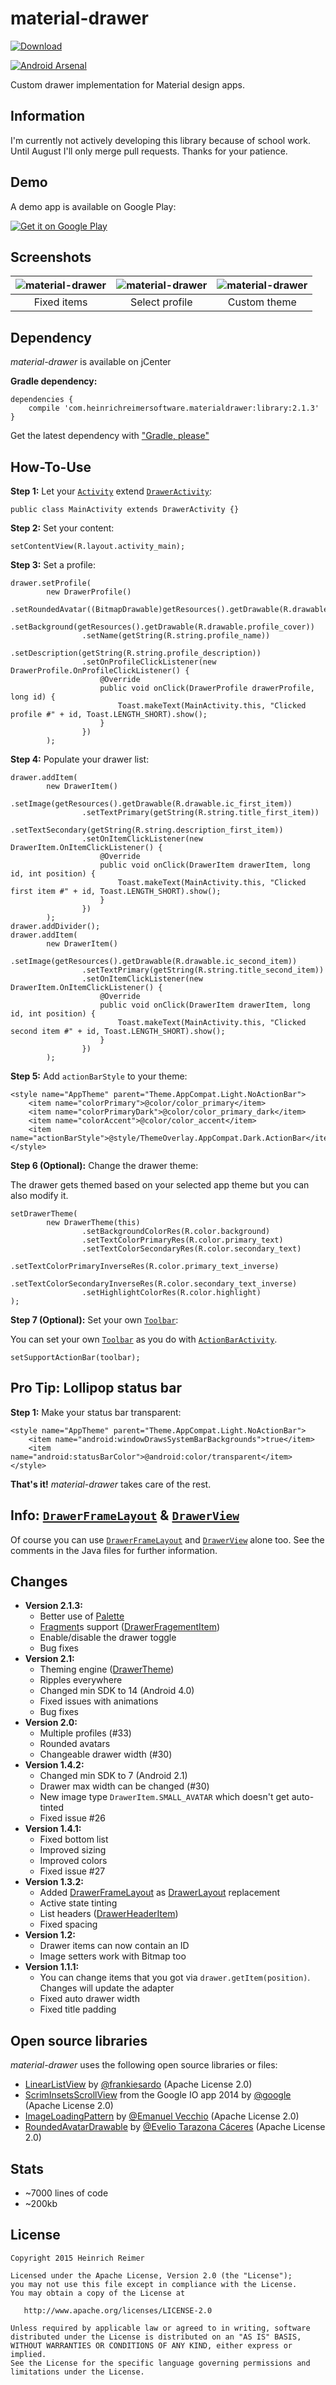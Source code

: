 material-drawer
===============
[ ![Download](https://api.bintray.com/packages/heinrichreimer/maven/material-drawer/images/download.svg) ](https://bintray.com/heinrichreimer/maven/material-drawer/_latestVersion)

[![Android Arsenal](https://img.shields.io/badge/Android%20Arsenal-material--drawer-blue.svg?style=flat)](https://android-arsenal.com/details/1/1162)

Custom drawer implementation for Material design apps.

Information
----
I'm currently not actively developing this library because of school work. Until August I'll only merge pull requests. Thanks for your patience.

Demo
----
A demo app is available on Google Play:

[![Get it on Google Play](https://developer.android.com/images/brand/en_generic_rgb_wo_45.png)](https://play.google.com/store/apps/details?id=com.heinrichreimersoftware.materialdrawerdemo)

Screenshots
-----------

| ![material-drawer](http://i.imgur.com/XHgbWaE.png) | ![material-drawer](http://i.imgur.com/uHW9oOh.png) | ![material-drawer](http://i.imgur.com/WXmmc7a.png) |
|:-:|:-:|:-:|
| Fixed items | Select profile | Custom theme |

Dependency
----------

*material-drawer* is available on jCenter

**Gradle dependency:**

    dependencies {
	    compile 'com.heinrichreimersoftware.materialdrawer:library:2.1.3'
    }

Get the latest dependency with ["Gradle, please"][GP]

How-To-Use
----------
**Step 1:** Let your [`Activity`][ABA] extend [`DrawerActivity`][DA]:

    public class MainActivity extends DrawerActivity {}

**Step 2:** Set your content:

    setContentView(R.layout.activity_main);

**Step 3:** Set a profile:

    drawer.setProfile(
            new DrawerProfile()
                    .setRoundedAvatar((BitmapDrawable)getResources().getDrawable(R.drawable.profile_avatar))
                    .setBackground(getResources().getDrawable(R.drawable.profile_cover))
                    .setName(getString(R.string.profile_name))
                    .setDescription(getString(R.string.profile_description))
                    .setOnProfileClickListener(new DrawerProfile.OnProfileClickListener() {
                        @Override
                        public void onClick(DrawerProfile drawerProfile, long id) {
                            Toast.makeText(MainActivity.this, "Clicked profile #" + id, Toast.LENGTH_SHORT).show();
                        }
                    })
            );

**Step 4:** Populate your drawer list:

    drawer.addItem(
            new DrawerItem()
                    .setImage(getResources().getDrawable(R.drawable.ic_first_item))
                    .setTextPrimary(getString(R.string.title_first_item))
                    .setTextSecondary(getString(R.string.description_first_item))
                    .setOnItemClickListener(new DrawerItem.OnItemClickListener() {
                        @Override
                        public void onClick(DrawerItem drawerItem, long id, int position) {
                            Toast.makeText(MainActivity.this, "Clicked first item #" + id, Toast.LENGTH_SHORT).show();
                        }
                    })
            );
    drawer.addDivider();
    drawer.addItem(
            new DrawerItem()
                    .setImage(getResources().getDrawable(R.drawable.ic_second_item))
                    .setTextPrimary(getString(R.string.title_second_item))
                    .setOnItemClickListener(new DrawerItem.OnItemClickListener() {
                        @Override
                        public void onClick(DrawerItem drawerItem, long id, int position) {
                            Toast.makeText(MainActivity.this, "Clicked second item #" + id, Toast.LENGTH_SHORT).show();
                        }
                    })
            );

**Step 5:** Add `actionBarStyle` to your theme:

    <style name="AppTheme" parent="Theme.AppCompat.Light.NoActionBar">
        <item name="colorPrimary">@color/color_primary</item>
        <item name="colorPrimaryDark">@color/color_primary_dark</item>
        <item name="colorAccent">@color/color_accent</item>
        <item name="actionBarStyle">@style/ThemeOverlay.AppCompat.Dark.ActionBar</item>
    </style>

**Step 6 (Optional):** Change the drawer theme:

The drawer gets themed based on your selected app theme but you can also modify it.


    setDrawerTheme(
            new DrawerTheme(this)
                    .setBackgroundColorRes(R.color.background)
                    .setTextColorPrimaryRes(R.color.primary_text)
                    .setTextColorSecondaryRes(R.color.secondary_text)
                    .setTextColorPrimaryInverseRes(R.color.primary_text_inverse)
                    .setTextColorSecondaryInverseRes(R.color.secondary_text_inverse)
                    .setHighlightColorRes(R.color.highlight)
    );

**Step 7 (Optional):** Set your own [`Toolbar`][T]:

You can set your own [`Toolbar`][T] as you do with [`ActionBarActivity`][ABA].

    setSupportActionBar(toolbar);

Pro Tip: Lollipop status bar
----------------------------

**Step 1:** Make your status bar transparent:

    <style name="AppTheme" parent="Theme.AppCompat.Light.NoActionBar">
        <item name="android:windowDrawsSystemBarBackgrounds">true</item>
        <item name="android:statusBarColor">@android:color/transparent</item>
    </style>

**That's it!** *material-drawer* takes care of the rest.

Info: [`DrawerFrameLayout`][DFL] & [`DrawerView`][DV]
----------------------------

Of course you can use [`DrawerFrameLayout`][DFL] and [`DrawerView`][DV] alone too. See the comments in the Java files for further information.

Changes
-------

* **Version 2.1.3:**
    * Better use of [Palette][P]
    * [Fragment][F]s support ([DrawerFragementItem][DFI])
    * Enable/disable the drawer toggle
    * Bug fixes
* **Version 2.1:**
    * Theming engine ([DrawerTheme][DT])
    * Ripples everywhere
    * Changed min SDK to 14 (Android 4.0)
    * Fixed issues with animations
    * Bug fixes
* **Version 2.0:**
    * Multiple profiles (#33)
    * Rounded avatars
    * Changeable drawer width (#30)
* **Version 1.4.2:**
    * Changed min SDK to 7 (Android 2.1)
    * Drawer max width can be changed (#30)
    * New image type `DrawerItem.SMALL_AVATAR` which doesn't get auto-tinted
    * Fixed issue #26
* **Version 1.4.1:**
    * Fixed bottom list
    * Improved sizing
    * Improved colors
    * Fixed issue #27
* **Version 1.3.2:**
    * Added [DrawerFrameLayout][DFL] as [DrawerLayout][DL] replacement
    * Active state tinting
    * List headers ([DrawerHeaderItem][DHI])
    * Fixed spacing
* **Version 1.2:**
    * Drawer items can now contain an ID
    * Image setters work with Bitmap too
* **Version 1.1.1:**
    * You can change items that you got via `drawer.getItem(position)`. Changes will update the adapter
    * Fixed auto drawer width
    * Fixed title padding

Open source libraries
-------

_material-drawer_ uses the following open source libraries or files:

* [LinearListView][1] by [@frankiesardo][2] (Apache License 2.0)
* [ScrimInsetsScrollView][3] from the Google IO app 2014 by [@google][4] (Apache License 2.0)
* [ImageLoadingPattern][5] by [@Emanuel Vecchio][6] (Apache License 2.0)
* [RoundedAvatarDrawable][7] by [@Evelio Tarazona Cáceres][8] (Apache License 2.0)

Stats
-------

* ~7000 lines of code
* ~200kb

License
-------

    Copyright 2015 Heinrich Reimer

    Licensed under the Apache License, Version 2.0 (the "License");
    you may not use this file except in compliance with the License.
    You may obtain a copy of the License at

       http://www.apache.org/licenses/LICENSE-2.0

    Unless required by applicable law or agreed to in writing, software
    distributed under the License is distributed on an "AS IS" BASIS,
    WITHOUT WARRANTIES OR CONDITIONS OF ANY KIND, either express or implied.
    See the License for the specific language governing permissions and
    limitations under the License.


[GP]: http://gradleplease.appspot.com/#com.heinrichreimersoftware.materialdrawer

[1]: https://github.com/frankiesardo/LinearListView
[2]: https://github.com/frankiesardo
[3]: https://github.com/google/iosched/blob/master/android/src/main/java/com/google/samples/apps/iosched/ui/widget/ScrimInsetsScrollView.java
[4]: https://github.com/google
[5]: https://github.com/rnrneverdies/ImageLoadingPattern
[6]: https://github.com/rnrneverdies
[7]: https://gist.github.com/eveliotc/6051367
[8]: https://github.com/eveliotc

[DA]: https://github.com/HeinrichReimer/material-drawer/blob/master/library/src/main/java/com/heinrichreimersoftware/materialdrawer/DrawerActivity.java
[ABA]: http://developer.android.com/reference/android/support/v7/app/ActionBarActivity.html
[T]: http://developer.android.com/reference/android/support/v7/widget/Toolbar.html
[DT]: https://github.com/HeinrichReimer/material-drawer/blob/master/library/src/main/java/com/heinrichreimersoftware/materialdrawer/theme/DrawerTheme.java
[DFL]: https://github.com/HeinrichReimer/material-drawer/blob/master/library/src/main/java/com/heinrichreimersoftware/materialdrawer/DrawerFrameLayout.java
[DV]: https://github.com/HeinrichReimer/material-drawer/blob/master/library/src/main/java/com/heinrichreimersoftware/materialdrawer/DrawerView.java
[DL]: https://developer.android.com/reference/android/support/v4/widget/DrawerLayout.html
[DHI]: https://github.com/HeinrichReimer/material-drawer/blob/master/library/src/main/java/com/heinrichreimersoftware/materialdrawer/structure/DrawerHeaderItem.java
[DFI]: https://github.com/HeinrichReimer/material-drawer/blob/master/library/src/main/java/com/heinrichreimersoftware/materialdrawer/structure/DrawerFragementItem.java
[P]: http://developer.android.com/reference/android/support/v7/graphics/Palette.html
[F]: http://developer.android.com/reference/android/support/v4/app/Fragment.html
